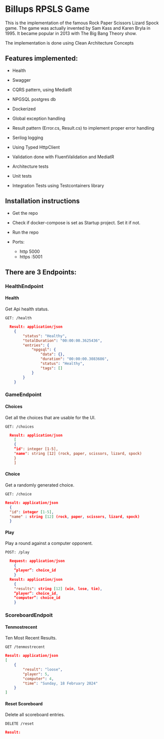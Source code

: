 # Billups RPSLS Game 
This is the implementation of the famous Rock Paper Scissors Lizard Spock game. The game was actually invented by Sam Kass and Karen Bryla in 1995. It became popular in 2013 with The Big Bang Theory show.

The implementation is done using Clean  Architecture Concepts 

## Features implemented:

- Health
- Swagger
- CQRS pattern, using MediatR
- NPGSQL postgres db
- Dockerized
- Global exception handling
- Result pattern (Error.cs, Result.cs) to implement proper error handling
- Serilog logging
- Using Typed HttpClient        
- Validation done with FluentValidation and MediatR

- Architecture tests
- Unit tests
- Integration Tests using Testcontainers library


## Installation instructions
- Get the repo
- Check if docker-compose is set as Startup project. Set it if not.
- Run the repo

- Ports:
    - http 5000
    - https :5001

## There are 3 Endpoints:
### HealthEndpoint
#### Health
Get Api health status.

```GET: /health```

```json
  Result: application/json
    {
    	"status": "Healthy",
    	"totalDuration": "00:00:00.3625436",
    	"entries": {
    		"npgsql": {
    			"data": {},
    			"duration": "00:00:00.3083686",
    			"status": "Healthy",
    			"tags": []
    		}
    	}
    }
```    

### GameEndpoint
#### Choices
Get all the choices that are usable for the UI.

```GET: /choices```
```json
  Result: application/json
    [
    {
    “id": integer [1-5],
    "name": string [12] (rock, paper, scissors, lizard, spock)
    }
    ]
```    
#### Choice
Get a randomly generated choice.

```GET: /choice```
  ```json
Result: application/json
    {
    "id": integer [1-5],
    "name" : string [12] (rock, paper, scissors, lizard, spock)
    }
```
#### Play
Play a round against a computer opponent.

```POST: /play```
```json
  Request: application/json
    {
    “player”: choice_id
    }
  Result: application/json
    {
    "results": string [12] (win, lose, tie),
    “player”: choice_id,
    “computer”: choice_id
    }
```
### ScoreboardEndpoit
#### Tenmostrecent
Ten Most Recent Results.

```GET /tenmostrecent```
```json
Result: application/json
[
	{
		"result": "loose",
		"player": 5,
		"computer": 4,
		"time": "Sunday, 18 February 2024"
	}
]
```
#### Reset Scoreboard
Delete all scoreboard entries.

```DELETE /reset```
```json
Result:
